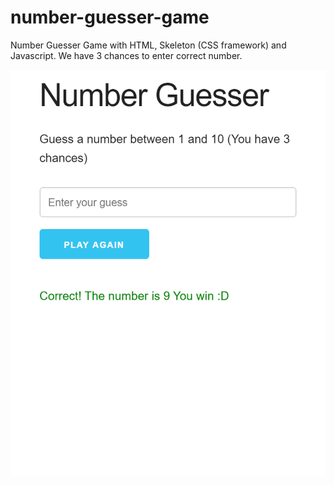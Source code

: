 # number-guesser-game
Number Guesser Game with HTML, Skeleton (CSS framework) and Javascript. We have 3 chances to enter correct number. 

![alt_text](https://github.com/marcosmap/number-guesser-game/blob/master/img/127.0.0.1_5500__%20(2).png)
